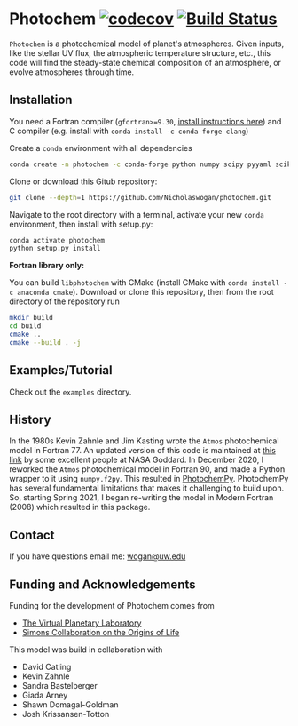 # Photochem [![codecov](https://codecov.io/gh/Nicholaswogan/Photochem/branch/main/graph/badge.svg?token=ZTCXVTG371)](https://codecov.io/gh/Nicholaswogan/Photochem) [![Build Status](https://app.travis-ci.com/Nicholaswogan/Photochem.svg?branch=main)](https://app.travis-ci.com/Nicholaswogan/Photochem)

`Photochem` is a photochemical model of planet's atmospheres. Given inputs, like the stellar UV flux, the atmospheric temperature structure, etc., this code will find the steady-state chemical composition of an atmosphere, or evolve atmospheres through time.

## Installation

You need a Fortran compiler (`gfortran>=9.30`, [install instructions here](https://fortran-lang.org/learn/os_setup/install_gfortran)) and C compiler (e.g. install with `conda install -c conda-forge clang`)

Create a `conda` environment with all dependencies

```sh
conda create -n photochem -c conda-forge python numpy scipy pyyaml scikit-build cython
```

Clone or download this Gitub repository: 

```sh
git clone --depth=1 https://github.com/Nicholaswogan/photochem.git
```

Navigate to the root directory with a terminal, activate your new `conda` environment, then install with setup.py:

```sh
conda activate photochem
python setup.py install
```

**Fortran library only:** 

You can build `libphotochem` with CMake (install CMake with `conda install -c anaconda cmake`). Download or clone this repository, then from the root directory of the repository run

```sh
mkdir build
cd build
cmake ..
cmake --build . -j
```

## Examples/Tutorial

Check out the `examples` directory.

## History

In the 1980s Kevin Zahnle and Jim Kasting wrote the `Atmos` photochemical model in Fortran 77. An updated version of this code is maintained at [this link](https://github.com/VirtualPlanetaryLaboratory/atmos) by some excellent people at NASA Goddard. In December 2020, I reworked the `Atmos` photochemical model in Fortran 90, and made a Python wrapper to it using `numpy.f2py`. This resulted in [PhotochemPy](https://github.com/Nicholaswogan/PhotochemPy). PhotochemPy has several fundamental limitations that makes it challenging to build upon. So, starting Spring 2021, I began re-writing the model in Modern Fortran (2008) which resulted in this package.

## Contact

If you have questions email me: wogan@uw.edu

## Funding and Acknowledgements

Funding for the development of Photochem comes from
- [The Virtual Planetary Laboratory](https://depts.washington.edu/naivpl/content/welcome-virtual-planetary-laboratory)
- [Simons Collaboration on the Origins of Life](https://www.simonsfoundation.org/life-sciences/origins-of-life/simons-collaboration-on-the-origins-of-life/)

This model was build in collaboration with
- David Catling
- Kevin Zahnle
- Sandra Bastelberger
- Giada Arney
- Shawn Domagal-Goldman
- Josh Krissansen-Totton
